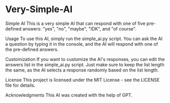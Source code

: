 # Very-Simple-AI
Simple AI
This is a very simple AI that can respond with one of five pre-defined answers: "yes", "no", "maybe", "IDK", and "of course".

Usage
To use this AI, simply run the simple_ai.py script. You can ask the AI a question by typing it in the console, and the AI will respond with one of the pre-defined answers.

Customization
If you want to customize the AI's responses, you can edit the answers list in the simple_ai.py script. Just make sure to keep the list length the same, as the AI selects a response randomly based on the list length.

License
This project is licensed under the MIT License - see the LICENSE file for details.

Acknowledgments
This AI was created with the help of GPT.
